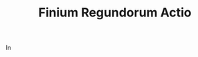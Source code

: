 ---
title: Finium Regundorum Actio
letter: F
permalink: "/definitions/bld-finium-regundorum-actio.html"
body: In
published_at: '2018-07-07'
source: Black's Law Dictionary 2nd Ed (1910)
layout: post
---